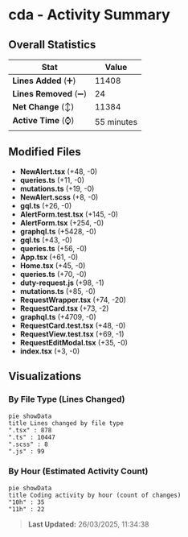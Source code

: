 # cda - Activity Summary 

## Overall Statistics

| Stat                   | Value                                                             |
| ---------------------- | ----------------------------------------------------------------- |
| **Lines Added** (➕)   | 11408                                          |
| **Lines Removed** (➖) | 24                                        |
| **Net Change** (↕)    | 11384                |
| **Active Time** (⌚)   | 55 minutes |


## Modified Files
- **NewAlert.tsx** (+48, -0)
- **queries.ts** (+11, -0)
- **mutations.ts** (+19, -0)
- **NewAlert.scss** (+8, -0)
- **gql.ts** (+26, -0)
- **AlertForm.test.tsx** (+145, -0)
- **AlertForm.tsx** (+254, -0)
- **graphql.ts** (+5428, -0)
- **gql.ts** (+43, -0)
- **queries.ts** (+56, -0)
- **App.tsx** (+61, -0)
- **Home.tsx** (+45, -0)
- **queries.ts** (+70, -0)
- **duty-request.js** (+98, -1)
- **mutations.ts** (+85, -0)
- **RequestWrapper.tsx** (+74, -20)
- **RequestCard.tsx** (+73, -2)
- **graphql.ts** (+4709, -0)
- **RequestCard.test.tsx** (+48, -0)
- **RequestView.test.tsx** (+69, -1)
- **RequestEditModal.tsx** (+35, -0)
- **index.tsx** (+3, -0)

## Visualizations

### By File Type (Lines Changed)

```mermaid
pie showData
title Lines changed by file type
".tsx" : 878
".ts" : 10447
".scss" : 8
".js" : 99
```

### By Hour (Estimated Activity Count)

```mermaid
pie showData
title Coding activity by hour (count of changes)
"10h" : 35
"11h" : 22
```


> **Last Updated:** 26/03/2025, 11:34:38